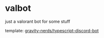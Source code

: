 # valbot
just a valorant bot for some stuff


template: [gravity-nerds/typescript-discord-bot](https://github.com/gravity-nerds/typescript-discord-bot)
